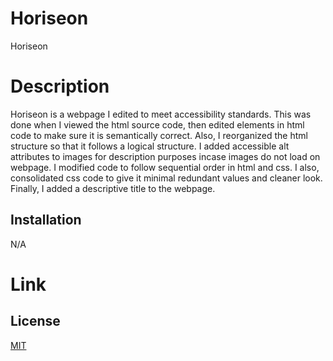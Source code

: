 # Horiseon
Horiseon

# Description

Horiseon is a webpage I edited to meet accessibility standards.
This was done when I viewed the html source code, then edited elements in html code to make sure it is semantically correct. Also, I reorganized the html structure so that it follows a logical structure. I added accessible alt attributes to images for description purposes incase images do not load on webpage. I modified code to follow sequential order in html and css. I also, consolidated css code to give it minimal redundant values and cleaner look. Finally, I added a descriptive title to the webpage.

## Installation
N/A

# Link

## License

[MIT](https://choosealicense.com/licenses/mit/)